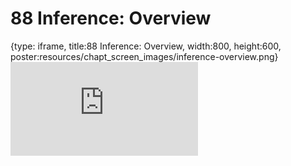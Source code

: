 # 88 Inference: Overview
 
{type: iframe, title:88 Inference: Overview, width:800, height:600, poster:resources/chapt_screen_images/inference-overview.png}
![](https://datatrail-jhu.github.io/DataTrail_ReOrg/no_toc/inference-overview.html)
 

 
